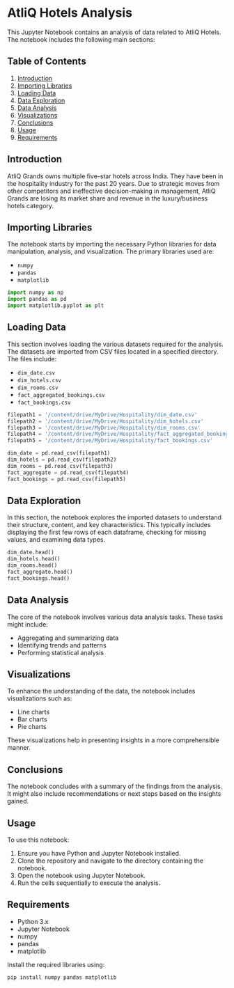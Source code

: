 

# AtliQ Hotels Analysis

This Jupyter Notebook contains an analysis of data related to AtliQ Hotels. The notebook includes the following main sections:

## Table of Contents
1. [Introduction](#introduction)
2. [Importing Libraries](#importing-libraries)
3. [Loading Data](#loading-data)
4. [Data Exploration](#data-exploration)
5. [Data Analysis](#data-analysis)
6. [Visualizations](#visualizations)
7. [Conclusions](#conclusions)
8. [Usage](#usage)
9. [Requirements](#requirements)

## Introduction
AtliQ Grands owns multiple five-star hotels across India. They have been in the hospitality industry for the past 20 years. Due to strategic moves from other competitors and ineffective decision-making in management, AtliQ Grands are losing its market share and revenue in the luxury/business hotels category.

## Importing Libraries
The notebook starts by importing the necessary Python libraries for data manipulation, analysis, and visualization. The primary libraries used are:
- `numpy`
- `pandas`
- `matplotlib`

```python
import numpy as np
import pandas as pd
import matplotlib.pyplot as plt
```

## Loading Data
This section involves loading the various datasets required for the analysis. The datasets are imported from CSV files located in a specified directory. The files include:
- `dim_date.csv`
- `dim_hotels.csv`
- `dim_rooms.csv`
- `fact_aggregated_bookings.csv`
- `fact_bookings.csv`

```python
filepath1 = '/content/drive/MyDrive/Hospitality/dim_date.csv'
filepath2 = '/content/drive/MyDrive/Hospitality/dim_hotels.csv'
filepath3 = '/content/drive/MyDrive/Hospitality/dim_rooms.csv'
filepath4 = '/content/drive/MyDrive/Hospitality/fact_aggregated_bookings.csv'
filepath5 = '/content/drive/MyDrive/Hospitality/fact_bookings.csv'

dim_date = pd.read_csv(filepath1)
dim_hotels = pd.read_csv(filepath2)
dim_rooms = pd.read_csv(filepath3)
fact_aggregate = pd.read_csv(filepath4)
fact_bookings = pd.read_csv(filepath5)
```

## Data Exploration
In this section, the notebook explores the imported datasets to understand their structure, content, and key characteristics. This typically includes displaying the first few rows of each dataframe, checking for missing values, and examining data types.

```python
dim_date.head()
dim_hotels.head()
dim_rooms.head()
fact_aggregate.head()
fact_bookings.head()
```

## Data Analysis
The core of the notebook involves various data analysis tasks. These tasks might include:
- Aggregating and summarizing data
- Identifying trends and patterns
- Performing statistical analysis

## Visualizations
To enhance the understanding of the data, the notebook includes visualizations such as:
- Line charts
- Bar charts
- Pie charts

These visualizations help in presenting insights in a more comprehensible manner.

## Conclusions
The notebook concludes with a summary of the findings from the analysis. It might also include recommendations or next steps based on the insights gained.

## Usage
To use this notebook:
1. Ensure you have Python and Jupyter Notebook installed.
2. Clone the repository and navigate to the directory containing the notebook.
3. Open the notebook using Jupyter Notebook.
4. Run the cells sequentially to execute the analysis.

## Requirements
- Python 3.x
- Jupyter Notebook
- numpy
- pandas
- matplotlib

Install the required libraries using:
```bash
pip install numpy pandas matplotlib
```





